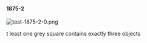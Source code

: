 #### 1875-2
![test-1875-2-0.png](https://github.com/lil-lab/nlvr/raw/master/nlvr/test/images/3/test-1875-2-0.png "test-1875-2-0.png")

t least one grey square contains exactly three objects